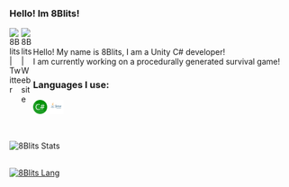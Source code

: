### Hello! Im 8Blits!
<a href="https://twitter.com/8Blits">
  <img align="left" alt="8Blits | Twitter" width="21px" src="https://raw.githubusercontent.com/anuraghazra/anuraghazra/master/assets/twitter.svg" />
</a>
<a href="http://8Blits.github.io/">
  <img align="left" alt="8Blits | Website" width="21px" src="https://avatars2.githubusercontent.com/u/68965951?s=60&v=4" />
</a>

<br />
<br />
Hello! My name is 8Blits, I am a Unity C# developer!
<br />
I am currently working on a procedurally generated survival game!

### Languages I use:
<code><img height="25" src="https://raw.githubusercontent.com/github/explore/80688e429a7d4ef2fca1e82350fe8e3517d3494d/topics/csharp/csharp.png"></code>
<code><img height="25" src="https://raw.githubusercontent.com/github/explore/80688e429a7d4ef2fca1e82350fe8e3517d3494d/topics/java/java.png"></code>

<br />

![8Blits Stats](https://github-readme-stats.vercel.app/api?username=8Blits&count_private=true&theme=radical)
<br />
<br />

[![8Blits Lang](https://github-readme-stats.vercel.app/api/top-langs/?username=8Blits&count_private=true&theme=radical)](https://www.google.com)

